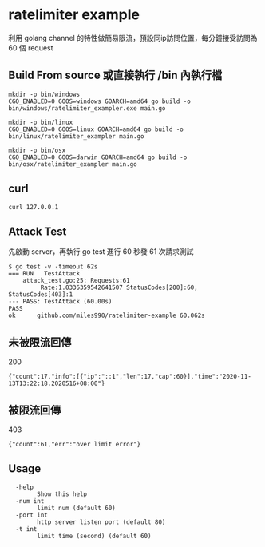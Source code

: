 # ratelimiter example
利用 golang channel 的特性做簡易限流，預設同ip訪問位置，每分鐘接受訪問為 60 個 request

## Build From source 或直接執行 /bin 內執行檔
```
mkdir -p bin/windows
CGO_ENABLED=0 GOOS=windows GOARCH=amd64 go build -o bin/windows/ratelimiter_exampler.exe main.go

mkdir -p bin/linux
CGO_ENABLED=0 GOOS=linux GOARCH=amd64 go build -o bin/linux/ratelimiter_exampler main.go

mkdir -p bin/osx
CGO_ENABLED=0 GOOS=darwin GOARCH=amd64 go build -o bin/osx/ratelimiter_exampler main.go
```

## curl
```
curl 127.0.0.1
```

## Attack Test
先啟動 server，再執行 go test 進行 60 秒發 61 次請求測試
```
$ go test -v -timeout 62s
=== RUN   TestAttack
    attack_test.go:25: Requests:61
         Rate:1.0336359542641507 StatusCodes[200]:60, StatusCodes[403]:1
--- PASS: TestAttack (60.00s)
PASS
ok      github.com/miles990/ratelimiter-example 60.062s
```

## 未被限流回傳
200
```
{"count":17,"info":[{"ip":"::1","len":17,"cap":60}],"time":"2020-11-13T13:22:18.2020516+08:00"}
```

## 被限流回傳
403
```
{"count":61,"err":"over limit error"}
```

## Usage
```
  -help
        Show this help
  -num int
        limit num (default 60)
  -port int
        http server listen port (default 80)
  -t int
        limit time (second) (default 60)
```